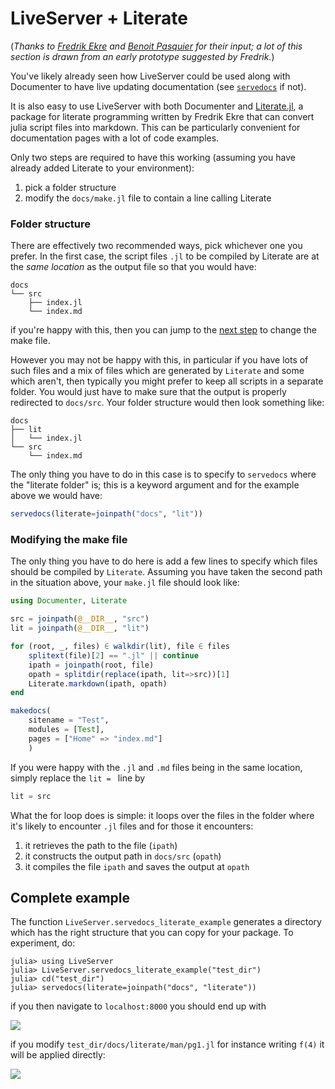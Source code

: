 # LiveServer + Literate

(_Thanks to [Fredrik Ekre](https://github.com/fredrikekre) and [Benoit Pasquier](https://github.com/briochemc) for their input; a lot of this section is drawn from an early prototype suggested by Fredrik._)

You've likely already seen how LiveServer could be used along with Documenter to have live updating documentation (see [`servedocs`](/man/functionalities/#servedocs-1) if not).

It is also easy to use LiveServer with both Documenter and [Literate.jl](https://github.com/fredrikekre/Literate.jl), a package for literate programming written by Fredrik Ekre that can convert julia script files into markdown.
This can be particularly convenient for documentation pages with a lot of code examples.

Only two steps are required to have this working (assuming you have already added Literate to your environment):

1. pick a folder structure
1. modify the `docs/make.jl` file to contain a line calling Literate

### Folder structure

There are effectively two recommended ways, pick whichever one you prefer.
In the first case, the script files `.jl` to be compiled by Literate are at the _same location_ as the output file so that you would have:

```
docs
└── src
    ├── index.jl
    └── index.md
```

if you're happy with this, then you can jump to the [next step](#Modifying-the-make-file-1) to change the make file.

However you may not be happy with this, in particular if you have lots of such files and a mix of files which are generated by `Literate` and some which aren't, then typically you might prefer to keep all scripts in a separate folder.
You would just have to make sure that the output is properly redirected to `docs/src`.
Your folder structure would then look something like:

```
docs
├── lit
│   └── index.jl
└── src
    └── index.md
```

The only thing you have to do in this case is to specify to `servedocs` where the "literate folder" is; this is a keyword argument and for the example above we would have:

```julia
servedocs(literate=joinpath("docs", "lit"))
```

### Modifying the make file

The only thing you have to do here is add a few lines to specify which files should be compiled by `Literate`.
Assuming you have taken the second path in the situation above, your `make.jl` file should look like:

```julia
using Documenter, Literate

src = joinpath(@__DIR__, "src")
lit = joinpath(@__DIR__, "lit")

for (root, _, files) ∈ walkdir(lit), file ∈ files
    splitext(file)[2] == ".jl" || continue
    ipath = joinpath(root, file)
    opath = splitdir(replace(ipath, lit=>src))[1]
    Literate.markdown(ipath, opath)
end

makedocs(
    sitename = "Test",
    modules = [Test],
    pages = ["Home" => "index.md"]
    )
```

If you were happy with the `.jl` and `.md` files being in the same location, simply replace the `lit = ` line by

```julia
lit = src
```

What the for loop does is simple: it loops over the files in the folder where it's likely to encounter `.jl` files and for those it encounters:

1. it retrieves the path to the file (`ipath`)
1. it constructs the output path in `docs/src` (`opath`)
1. it compiles the file `ipath` and saves the output at `opath`

## Complete example

The function `LiveServer.servedocs_literate_example` generates a directory which has the right structure that you can copy for your package.
To experiment, do:

```julia-repl
julia> using LiveServer
julia> LiveServer.servedocs_literate_example("test_dir")
julia> cd("test_dir")
julia> servedocs(literate=joinpath("docs", "literate"))
```

if you then navigate to `localhost:8000` you should end up with

![](/assets/testlit.png)

if you modify `test_dir/docs/literate/man/pg1.jl` for instance writing `f(4)` it will be applied directly:

![](/assets/testlit2.png)
